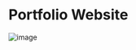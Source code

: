 # Portfolio Website
 
![image](https://user-images.githubusercontent.com/92447922/201476494-0579001d-f1da-41e7-bf28-7a773f49381d.png)

